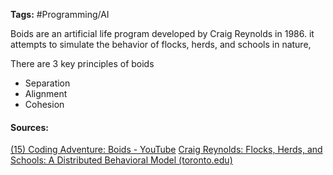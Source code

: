 **Tags:** #Programming/AI  

Boids are an artificial life program developed by Craig Reynolds in 1986. it attempts to simulate the behavior of flocks, herds, and schools in nature, 

There are 3 key principles of boids
- Separation
- Alignment
- Cohesion
#### Sources:
[(15) Coding Adventure: Boids - YouTube](https://www.youtube.com/watch?v=bqtqltqcQhw&ab_channel=SebastianLague)
[Craig Reynolds: Flocks, Herds, and Schools: A Distributed Behavioral Model (toronto.edu)](https://www.cs.toronto.edu/~dt/siggraph97-course/cwr87/)